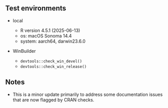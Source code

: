 
## Test environments

* local
  * R version 4.5.1 (2025-06-13)
  * os: macOS Sonoma 14.4
  * system: aarch64, darwin23.6.0

* WinBuilder
  * `devtools::check_win_devel()`
  * `devtools::check_win_release()`

## Notes

* This is a minor update primarily to address some documentation issues that are now
flagged by CRAN checks.

